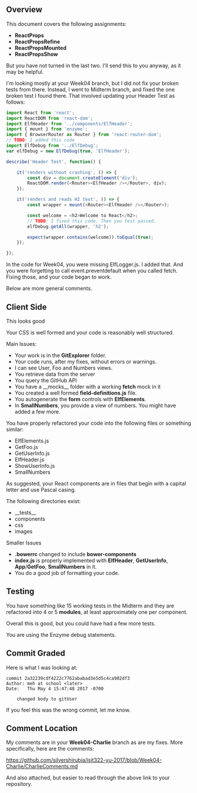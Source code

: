 ## Overview

This document covers the following assignments:

- **ReactProps**
- **ReactPropsRefine**
- **ReactPropsMounted**
- **ReactPropsShow**

But you have not turned in the last two. I'll send this to you anyway, as it may be helpful.

I'm looking mostly at your Week04 branch, but I did not fix your broken tests from there. Instead, I went to Midterm branch, and fixed the one broken test I found there. That involved updating your Header Test as follows:

```javascript
import React from 'react';
import ReactDOM from 'react-dom';
import ElfHeader from '../components/ElfHeader';
import { mount } from 'enzyme';
import { BrowserRouter as Router } from 'react-router-dom';
// TODO: I added this code
import ElfDebug from '../ElfDebug';
var elfDebug = new ElfDebug(true, 'ElfHeader');

describe('Header Test', function() {

    it('renders without crashing', () => {
        const div = document.createElement('div');
        ReactDOM.render(<Router><ElfHeader /></Router>, div);
    });

    it('renders and reads H2 text', () => {
        const wrapper = mount(<Router><ElfHeader /></Router>);

        const welcome = <h2>Welcome to React</h2>;
        // TODO: I fixed this code. Then you test passed.
        elfDebug.getAll(wrapper, 'h2');

        expect(wrapper.contains(welcome)).toEqual(true);
    });

});
```

In the code for Week04, you were missing ElfLogger.js. I added that. And you were forgetting to call event.preventdefault when you called fetch. Fixing those, and your code began to work.

Below are more general comments.

## Client Side

This looks good

Your CSS is well formed and your code is reasonably well structured.

Main Issues:

- Your work is in the **GitExplorer** folder.
- Your code runs, after my fixes, without errors or warnings.
- I can see User, Foo and Numbers views.
- You retrieve data from the server
- You query the GitHub API
- You have a \_\_mocks\_\_ folder with a working **fetch** mock in it
- You created a well formed **field-definitions.js** file.
- You autogenerate the **form** controls with **ElfElements**.
- In **SmallNumbers**, you provide a view of  numbers. You might have added a few more.

You have properly refactored your code into the following files or something similar:

- ElfElements.js
- GetFoo.js
- GetUserInfo.js
- ElfHeader.js
- ShowUserInfo.js
- SmallNumbers

As suggested, your React components are in files that begin with a capital letter and use Pascal casing.

The following directories exist:

- \_\_tests\_\_
- components
- css
- images

Smaller Issues

- **.bowerrc** changed to include **bower-components**
- **index.js** is properly implemented  with **ElfHeader**, **GetUserInfo**, **App**/**GetFoo**, **SmallNumbers** in it.
- You do a good job of formatting your code.

## Testing

You have something like 15 working tests in the Midterm and they are refactored into 4 or 5 **modules**, at least approximately one per component.

Overall this is good, but you could have had a few more tests.

You are using the Enzyme debug statements.

## Commit Graded

Here is what I was looking at:


```
commit 2a32239cdf4222c7762ababad3e5d5c4ca902df3
Author: meh at school <later>
Date:   Thu May 4 15:47:48 2017 -0700

    changed body to gitUser
```

If you feel this was the wrong commit, let me know.


## Comment Location

My comments are in your **Week04-Charlie** branch as are my fixes. More specifically, here are the comments:

https://github.com/silvershirubia/isit322-yu-2017/blob/Week04-Charlie/CharlieComments.md

And also attached, but easier to read through the above link to your repository.
